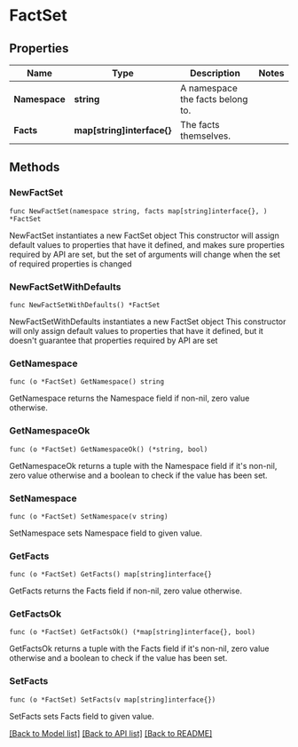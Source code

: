 # FactSet

## Properties

Name | Type | Description | Notes
------------ | ------------- | ------------- | -------------
**Namespace** | **string** | A namespace the facts belong to. | 
**Facts** | **map[string]interface{}** | The facts themselves. | 

## Methods

### NewFactSet

`func NewFactSet(namespace string, facts map[string]interface{}, ) *FactSet`

NewFactSet instantiates a new FactSet object
This constructor will assign default values to properties that have it defined,
and makes sure properties required by API are set, but the set of arguments
will change when the set of required properties is changed

### NewFactSetWithDefaults

`func NewFactSetWithDefaults() *FactSet`

NewFactSetWithDefaults instantiates a new FactSet object
This constructor will only assign default values to properties that have it defined,
but it doesn't guarantee that properties required by API are set

### GetNamespace

`func (o *FactSet) GetNamespace() string`

GetNamespace returns the Namespace field if non-nil, zero value otherwise.

### GetNamespaceOk

`func (o *FactSet) GetNamespaceOk() (*string, bool)`

GetNamespaceOk returns a tuple with the Namespace field if it's non-nil, zero value otherwise
and a boolean to check if the value has been set.

### SetNamespace

`func (o *FactSet) SetNamespace(v string)`

SetNamespace sets Namespace field to given value.


### GetFacts

`func (o *FactSet) GetFacts() map[string]interface{}`

GetFacts returns the Facts field if non-nil, zero value otherwise.

### GetFactsOk

`func (o *FactSet) GetFactsOk() (*map[string]interface{}, bool)`

GetFactsOk returns a tuple with the Facts field if it's non-nil, zero value otherwise
and a boolean to check if the value has been set.

### SetFacts

`func (o *FactSet) SetFacts(v map[string]interface{})`

SetFacts sets Facts field to given value.



[[Back to Model list]](../README.md#documentation-for-models) [[Back to API list]](../README.md#documentation-for-api-endpoints) [[Back to README]](../README.md)


